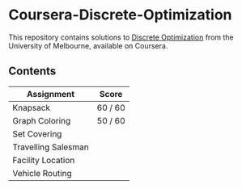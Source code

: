 # Coursera-Discrete-Optimization
This repository contains solutions to [Discrete Optimization](https://www.coursera.org/learn/discrete-optimization/) from the University of Melbourne, available on Coursera.

## Contents

| Assignment  | Score |
| ------------- | ------------- |
| Knapsack  | 60 / 60  |
| Graph Coloring  | 50 / 60 |
| Set Covering | |
| Travelling Salesman | |
| Facility Location | |
| Vehicle Routing | |
